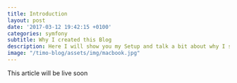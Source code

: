 ```yaml
---
title: Introduction
layout: post
date: '2017-03-12 19:42:15 +0100'
categories: symfony
subtitle: Why I created this Blog
description: Here I will show you my Setup and talk a bit about why I started this Blog.
image: "/timo-blog/assets/img/macbook.jpg"
---
```


This article will be live soon